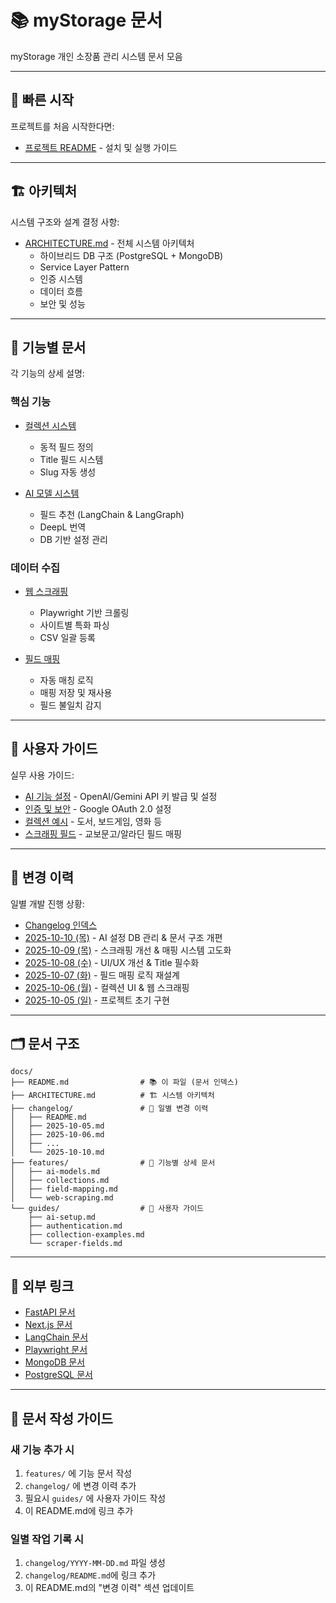 # 📚 myStorage 문서

myStorage 개인 소장품 관리 시스템 문서 모음

---

## 🚀 빠른 시작

프로젝트를 처음 시작한다면:
- [프로젝트 README](../README.md) - 설치 및 실행 가이드

---

## 🏗️ 아키텍처

시스템 구조와 설계 결정 사항:
- [ARCHITECTURE.md](./ARCHITECTURE.md) - 전체 시스템 아키텍처
  - 하이브리드 DB 구조 (PostgreSQL + MongoDB)
  - Service Layer Pattern
  - 인증 시스템
  - 데이터 흐름
  - 보안 및 성능

---

## 📖 기능별 문서

각 기능의 상세 설명:

### 핵심 기능
- [컬렉션 시스템](./features/collections.md)
  - 동적 필드 정의
  - Title 필드 시스템
  - Slug 자동 생성

- [AI 모델 시스템](./features/ai-models.md)
  - 필드 추천 (LangChain & LangGraph)
  - DeepL 번역
  - DB 기반 설정 관리

### 데이터 수집
- [웹 스크래핑](./features/web-scraping.md)
  - Playwright 기반 크롤링
  - 사이트별 특화 파싱
  - CSV 일괄 등록

- [필드 매핑](./features/field-mapping.md)
  - 자동 매칭 로직
  - 매핑 저장 및 재사용
  - 필드 불일치 감지

---

## 📘 사용자 가이드

실무 사용 가이드:
- [AI 기능 설정](./guides/ai-setup.md) - OpenAI/Gemini API 키 발급 및 설정
- [인증 및 보안](./guides/authentication.md) - Google OAuth 2.0 설정
- [컬렉션 예시](./guides/collection-examples.md) - 도서, 보드게임, 영화 등
- [스크래핑 필드](./guides/scraper-fields.md) - 교보문고/알라딘 필드 매핑

---

## 📅 변경 이력

일별 개발 진행 상황:
- [Changelog 인덱스](./changelog/README.md)
- [2025-10-10 (목)](./changelog/2025-10-10.md) - AI 설정 DB 관리 & 문서 구조 개편
- [2025-10-09 (목)](./changelog/2025-10-09.md) - 스크래핑 개선 & 매핑 시스템 고도화
- [2025-10-08 (수)](./changelog/2025-10-08.md) - UI/UX 개선 & Title 필수화
- [2025-10-07 (화)](./changelog/2025-10-07.md) - 필드 매핑 로직 재설계
- [2025-10-06 (월)](./changelog/2025-10-06.md) - 컬렉션 UI & 웹 스크래핑
- [2025-10-05 (일)](./changelog/2025-10-05.md) - 프로젝트 초기 구현

---

## 🗂️ 문서 구조

```
docs/
├── README.md                # 📚 이 파일 (문서 인덱스)
├── ARCHITECTURE.md          # 🏗️ 시스템 아키텍처
├── changelog/               # 📅 일별 변경 이력
│   ├── README.md
│   ├── 2025-10-05.md
│   ├── 2025-10-06.md
│   ├── ...
│   └── 2025-10-10.md
├── features/                # 📖 기능별 상세 문서
│   ├── ai-models.md
│   ├── collections.md
│   ├── field-mapping.md
│   └── web-scraping.md
└── guides/                  # 📘 사용자 가이드
    ├── ai-setup.md
    ├── authentication.md
    ├── collection-examples.md
    └── scraper-fields.md
```

---

## 🔗 외부 링크

- [FastAPI 문서](https://fastapi.tiangolo.com/)
- [Next.js 문서](https://nextjs.org/docs)
- [LangChain 문서](https://python.langchain.com/)
- [Playwright 문서](https://playwright.dev/python/)
- [MongoDB 문서](https://www.mongodb.com/docs/)
- [PostgreSQL 문서](https://www.postgresql.org/docs/)

---

## 📝 문서 작성 가이드

### 새 기능 추가 시
1. `features/` 에 기능 문서 작성
2. `changelog/` 에 변경 이력 추가
3. 필요시 `guides/` 에 사용자 가이드 작성
4. 이 README.md에 링크 추가

### 일별 작업 기록 시
1. `changelog/YYYY-MM-DD.md` 파일 생성
2. `changelog/README.md`에 링크 추가
3. 이 README.md의 "변경 이력" 섹션 업데이트
